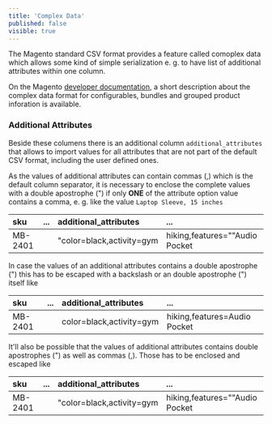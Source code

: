 ```yaml
---
title: 'Complex Data'
published: false
visible: true
---
```


The Magento standard CSV format provides a feature called comoplex data which allows some kind of simple serialization e. g. to have list of additional attributes within one column.

On the Magento [developer documentation](https://docs.magento.com/m2/ce/user_guide/system/data-complex.html), a short description about the complex data format for configurables, bundles and grouped product inforation is available. 

### Additional Attributes

Beside these columens there is an additional column `additional_attributes` that allows to import values for all attributes that are not part of the default CSV format, including the user defined ones.

As the values of additional attributes can contain commas (,) which is the default column separator, it is necessary to enclose the complete values with a double apostrophe (") if only **ONE** of the attribute option value contains a comma, e. g. like the value `Laptop Sleeve, 15 inches`

| sku     | ... | additional_attributes                                                                                    | ... |
|:--------|:----|:---------------------------------------------------------------------------------------------------------|:----|
| MB-2401 |     | "color=black,activity=gym|hiking,features=""Audio Pocket|Laptop Sleeve, 15 inches"""                     |     |

In case the values of an additional attributes contains a double apostrophe (") this has to be escaped with a backslash or an double apostrophe (") itself like

| sku     | ... | additional_attributes                                                                                    | ... |
|:--------|:----|:---------------------------------------------------------------------------------------------------------|:----|
| MB-2401 |     | color=black,activity=gym|hiking,features=Audio Pocket|Laptop \"Sleeve\"                                  |     |

It'll also be possible that the values of additional attributes contains double apostrophes (") as well as commas (,). Those has to be enclosed and escaped like 

| sku     | ... | additional_attributes                                                                                    | ... |
|:--------|:----|:---------------------------------------------------------------------------------------------------------|:----|
| MB-2401 |     | "color=black,activity=gym|hiking,features=""Audio Pocket|Laptop \"Sleeve\", 15 inches"""                 |     |
